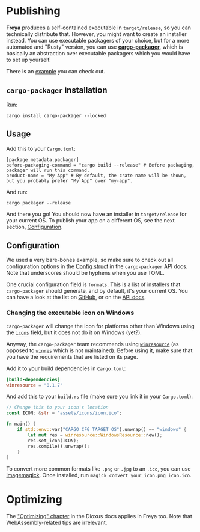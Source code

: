 # Publishing

**Freya** produces a self-contained executable in `target/release`, so you can technically distribute that.
However, you might want to create an installer instead. You can use executable packagers of your choice, but
for a more automated and "Rusty" version, you can use [**cargo-packager**](https://github.com/crabnebula-dev/cargo-packager), which is basically an abstraction
over executable packagers which you would have to set up yourself.

There is an [example](https://github.com/marc2332/freya/tree/main/examples/installer) you can check out.

## `cargo-packager` installation

Run:

```
cargo install cargo-packager --locked
```

## Usage

Add this to your `Cargo.toml`:

```
[package.metadata.packager]
before-packaging-command = "cargo build --release" # Before packaging, packager will run this command.
product-name = "My App" # By default, the crate name will be shown, but you probably prefer "My App" over "my-app".
```

And run:

```
cargo packager --release
```

And there you go! You should now have an installer in `target/release` for your current OS.
To publish your app on a different OS, see the next section, [Configuration](#configuration).

## Configuration

We used a very bare-bones example, so make sure to check out all configuration options in the [Config struct](https://docs.rs/cargo-packager/latest/cargo_packager/config/struct.Config.html)
in the `cargo-packager` API docs. Note that underscores should be hyphens when you use TOML.

One crucial configuration field is `formats`.
This is a list of installers that `cargo-packager` should generate, and by default, it's your current OS.
You can have a look at the list on [GitHub](https://github.com/crabnebula-dev/cargo-packager#supported-packages), or on the [API docs](https://docs.rs/cargo-packager/latest/cargo_packager/config/enum.PackageFormat.html).

### Changing the executable icon on Windows

`cargo-packager` will change the icon for platforms other than Windows using the [`icons`](https://docs.rs/cargo-packager/latest/cargo_packager/config/struct.Config.html#structfield.icons)
field, but it does not do it on Windows (yet?).

Anyway, the `cargo-packager` team recommends using [`winresource`](https://crates.io/crates/winresource)
(as opposed to [`winres`](https://crates.io/crates/winres) which is not maintained).
Before using it, make sure that you have the requirements that are listed on its page.

Add it to your build dependencies in `Cargo.toml`:

```toml
[build-dependencies]
winresource = "0.1.7"
```

And add this to your `build.rs` file (make sure you link it in your `Cargo.toml`):

```rs
// Change this to your icon's location
const ICON: &str = "assets/icons/icon.ico";

fn main() {
    if std::env::var("CARGO_CFG_TARGET_OS").unwrap() == "windows" {
        let mut res = winresource::WindowsResource::new();
        res.set_icon(ICON);
        res.compile().unwrap();
    }
}
```

To convert more common formats like `.png` or `.jpg` to an `.ico`, you can use [imagemagick](https://imagemagick.org).
Once installed, run `magick convert your_icon.png icon.ico`.

# Optimizing

The ["Optimizing" chapter](https://dioxuslabs.com/learn/0.4/cookbook/optimizing) in the Dioxus docs applies in Freya too.
Note that WebAssembly-related tips are irrelevant.
